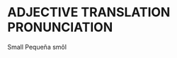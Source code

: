 
# ADJECTIVE              TRANSLATION                PRONUNCIATION           

Small                    Pequeña                    smôl
                